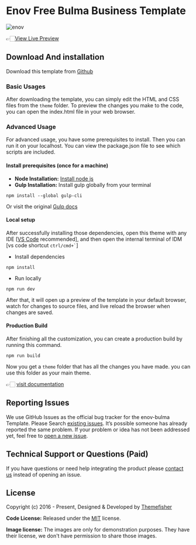 # Enov Free Bulma Business Template

![enov](https://demo.themefisher.com/thumbnails/enov.png)

👉🏻[View Live Preview](https://demo.themefisher.com/enov-bulma/)

<!-- download -->
## Download And installation

Download this template from [Github](https://github.com/themefisher/enov-bulma/archive/main.zip)

<!-- installation -->
### Basic Usages

After downloading the template, you can simply edit the HTML and CSS files from the `theme` folder. To preview the changes you make to the code, you can open the index.html file in your web browser.

### Advanced Usage

For advanced usage, you have some prerequisites to install. Then you can run it on your localhost. You can view the package.json file to see which scripts are included.

#### Install prerequisites (once for a machine)

* **Node Installation:** [Install node js](https://nodejs.org/en/download/)
* **Gulp Installation:** Install gulp globally from your terminal

```
npm install --global gulp-cli
```

Or visit the original [Gulp docs](https://gulpjs.com/docs/en/getting-started/quick-start)

#### Local setup

After successfully installing those dependencies, open this theme with any IDE [[VS Code](https://code.visualstudio.com/) recommended], and then open the internal terminal of IDM [vs code shortcut <code>ctrl/cmd+\`</code>]

* Install dependencies

```
npm install
```

* Run locally

```
npm run dev
```

After that, it will open up a preview of the template in your default browser, watch for changes to source files, and live reload the browser when changes are saved.

#### Production Build

After finishing all the customization, you can create a production build by running this command.

```
npm run build
```

Now you get a `theme` folder that has all the changes you have made. you can use this folder as your main theme.

👉🏻 [visit documentation](https://docs.themefisher.com/enov-bulma/)

<!-- reporting issue -->
## Reporting Issues

We use GitHub Issues as the official bug tracker for the enov-bulma Template. Please Search [existing issues](https://github.com/themefisher/enov-bulma/issues). It’s possible someone has already reported the same problem.
If your problem or idea has not been addressed yet, feel free to [open a new issue](https://github.com/themefisher/enov-bulma/issues).

<!-- support -->
## Technical Support or Questions (Paid)

If you have questions or need help integrating the product please [contact us](mailto:mehedi@themefisher.com) instead of opening an issue.

<!-- licence -->
## License

Copyright (c) 2016 - Present, Designed & Developed by [Themefisher](https://themefisher.com)

**Code License:** Released under the [MIT](https://github.com/themefisher/enov-bulma/blob/main/LICENSE) license.

**Image license:** The images are only for demonstration purposes. They have their license, we don't have permission to share those images.
